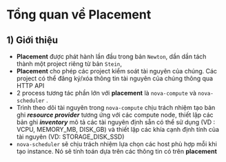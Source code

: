 # Tổng quan về Placement
## **1) Giới thiệu**
- **Placement** được phát hành lần đầu trong bản `Newton`, dần dần tách thành một project riêng từ bản `Stein`,
- **Placement** cho phép các project kiểm soát tài nguyên của chúng. Các project có thể đăng ký/xóa thông tin tài nguyên của chúng thông qua HTTP API
- 2 process tương tác phần lớn với **placement** là `nova-compute` và `nova-scheduler` .
- Trình theo dõi tài nguyên trong `nova-compute` chịu trách nhiệm tạo bản ghi ***resource provider*** tương ứng với các compute node, thiết lập các bản ghi ***inventory*** mô tả các tài nguyên định sẵn có thể sử dụng (VD : VCPU, MEMORY_MB, DISK_GB) và thiết lập các khía cạnh định tính của tài nguyên (VD: STORAGE_DISK_SSD)
- `nova-scheduler` sẽ chịu trách nhiệm lựa chọn các host phù hợp mỗi khi tạo instance. Nó sẽ tính toán dựa trên các thông tin có trên **placement**
